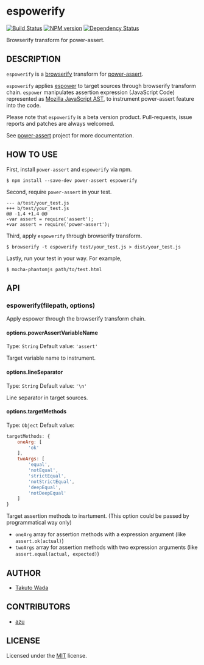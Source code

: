 espowerify
================================

[![Build Status](https://travis-ci.org/twada/espowerify.svg?branch=master)](https://travis-ci.org/twada/espowerify)
[![NPM version](https://badge.fury.io/js/espowerify.svg)](http://badge.fury.io/js/espowerify)
[![Dependency Status](https://gemnasium.com/twada/espowerify.svg)](https://gemnasium.com/twada/espowerify)

Browserify transform for power-assert.


DESCRIPTION
---------------------------------------
`espowerify` is a [browserify](http://browserify.org/) transform for [power-assert](http://github.com/twada/power-assert).

`espowerify` applies [espower](http://github.com/twada/espower) to target sources through browserify transform chain. `espower` manipulates assertion expression (JavaScript Code) represented as [Mozilla JavaScript AST](https://developer.mozilla.org/en-US/docs/SpiderMonkey/Parser_API), to instrument power-assert feature into the code.

Please note that `espowerify` is a beta version product. Pull-requests, issue reports and patches are always welcomed.

See [power-assert](http://github.com/twada/power-assert) project for more documentation.


HOW TO USE
---------------------------------------
First, install `power-assert` and `espowerify` via npm.

    $ npm install --save-dev power-assert espowerify

Second, require `power-assert` in your test.

    --- a/test/your_test.js
    +++ b/test/your_test.js
    @@ -1,4 +1,4 @@
    -var assert = require('assert');
    +var assert = require('power-assert');

Third, apply `espowerify` through browserify transform.

    $ browserify -t espowerify test/your_test.js > dist/your_test.js

Lastly, run your test in your way. For example,

    $ mocha-phantomjs path/to/test.html


API
---------------------------------------

### espowerify(filepath, options)
Apply espower through the browserify transform chain.

#### options.powerAssertVariableName
Type: `String`
Default value: `'assert'`

Target variable name to instrument.

#### options.lineSeparator
Type: `String`
Default value: `'\n'`

Line separator in target sources.

#### options.targetMethods
Type: `Object`
Default value: 

```javascript
targetMethods: {
    oneArg: [
        'ok'
    ],
    twoArgs: [
        'equal',
        'notEqual',
        'strictEqual',
        'notStrictEqual',
        'deepEqual',
        'notDeepEqual'
    ]
}
```

Target assertion methods to insrtument.
(This option could be passed by programmatical way only)

* `oneArg` array for assertion methods with a expression argument (like `assert.ok(actual)`)
* `twoArgs` array for assertion methods with two expression arguments (like `assert.equal(actual, expected)`)


AUTHOR
---------------------------------------
* [Takuto Wada](http://github.com/twada)


CONTRIBUTORS
---------------------------------------
* [azu](https://github.com/azu)


LICENSE
---------------------------------------
Licensed under the [MIT](https://raw.github.com/twada/espowerify/master/MIT-LICENSE.txt) license.
